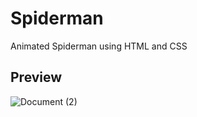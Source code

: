 # Spiderman
Animated Spiderman using HTML and CSS

## Preview 
![Document (2)](https://user-images.githubusercontent.com/59678435/196020233-43e62a25-9ca2-404f-954f-1fc29eae9abd.png)

